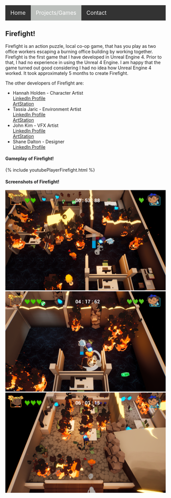 <style>
.topnav
{
	overflow: hidden;
	background-color: #333;
}

.topnav a
{
	float: left;
	color: #f2f2f2;
	text-align: center;
	padding: 14px 16px;
	text-decoration: none;
	font-size: 17px;
}

.topnav a:hover 
{
  background-color: #ddd;
  color: black;
}

.topnav a.active 
{
  background-color: #bbbfbc;
  color: white;
}
</style>

<div class="topnav">
<a href="https://stevencoombe.github.io/Portfolio/">Home</a>
<a class="active" href="projects.html">Projects/Games</a>
<a href="contact.html">Contact</a>
</div>

<body>
<div class="Firefight">
<h2>Firefight!</h2>
<p>Firefight is an action puzzle, local co-op game, that has you play as two office workers escaping a burning office building by working together.<br>
Firefight is the first game that I have developed in Unreal Engine 4. Prior to that, I had no experience in using the Unreal 4 Engine. I am happy that the game turned out good considering I 
had no idea how Unreal Engine 4 worked. It took approximately 5 months to create Firefight.<br></p>
<p>The other developers of Firefight are: <br>
<ul>
<li>Hannah Holden - Character Artist <br>
<a href = "https://www.linkedin.com/in/hannahholden015/" title="Hannah's LinkedIn">LinkedIn Profile</a> <br> 
<a href = "https://www.artstation.com/hannahholden/" title="Hannah's ArtStation">ArtStation</a> <br> </li>
<li>Tassia Jaric - Environment Artist <br>
<a href = "https://www.linkedin.com/in/tassiajaric/" title="Tassia's LinkedIn">LinkedIn Profile</a> <br>
<a href = "https://www.artstation.com/tassiajaric/" title="Tassia's ArtStation">ArtStation</a> <br> </li>
<li>John Kim - VFX Artist <br>
<a href = "https://www.linkedin.com/in/johnkim92/" title="John's LinkedIn">LinkedIn Profile</a> <br>
<a href = "https://www.artstation.com/john_kim/" title="John's ArtStation">ArtStation</a> <br> </li>
<li>Shane Dalton - Designer <br>
<a href = "https://www.linkedin.com/in/shanedaltondesign/" title="Shane's LinkedIn">LinkedIn Profile</a> <br> </li>
</ul>
</p>

<h4>Gameplay of Firefight!</h4>
{% include youtubePlayerFirefight.html %}

<h4>Screenshots of Firefight!</h4>
<img src = "../images/Firefight/Screenshot1.png"/>
<img src = "../images/Firefight/Screenshot2.png"/>
<img src = "../images/Firefight/Screenshot3.png"/>



</div>
</body>